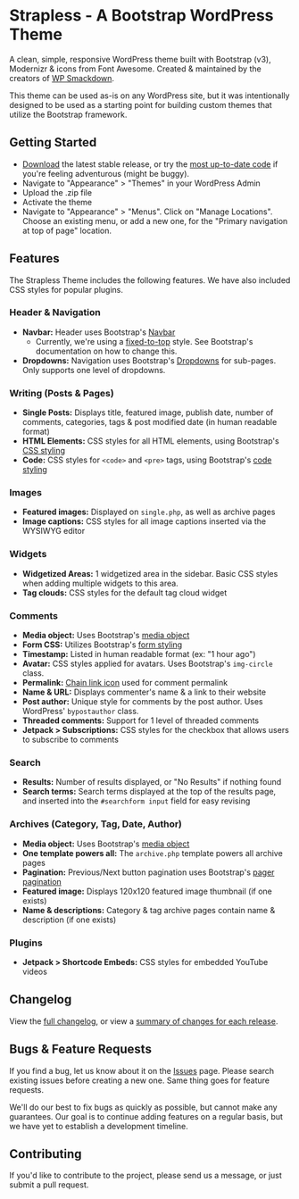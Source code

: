 Strapless - A Bootstrap WordPress Theme
=========

A clean, simple, responsive WordPress theme built with Bootstrap (v3), Modernizr &amp; icons from Font Awesome. Created &amp; maintained by the creators of [WP Smackdown](http://wpsmackdown.com/).

This theme can be used as-is on any WordPress site, but it was intentionally designed to be used as a starting point for building custom themes that utilize the Bootstrap framework.

## Getting Started

* [Download](https://github.com/escapecreative/strapless/releases) the latest stable release, or try the [most up-to-date code](https://github.com/escapecreative/strapless/archive/master.zip) if you're feeling adventurous (might be buggy).
* Navigate to "Appearance" > "Themes" in your WordPress Admin
* Upload the .zip file
* Activate the theme
* Navigate to "Appearance" > "Menus". Click on "Manage Locations". Choose an existing menu, or add a new one, for the "Primary navigation at top of page" location.

## Features

The Strapless Theme includes the following features. We have also included CSS styles for popular plugins.

### Header & Navigation
* **Navbar:** Header uses Bootstrap's [Navbar](http://getbootstrap.com/components/#navbar)
	* Currently, we're using a [fixed-to-top](http://getbootstrap.com/components/#navbar-fixed-top) style. See Bootstrap's documentation on how to change this.
* **Dropdowns:** Navigation uses Bootstrap's [Dropdowns](http://getbootstrap.com/components/#dropdowns) for sub-pages. Only supports one level of dropdowns.

### Writing (Posts & Pages)
* **Single Posts:** Displays title, featured image, publish date, number of comments, categories, tags & post modified date (in human readable format)
* **HTML Elements:** CSS styles for all HTML elements, using Bootstrap's [CSS styling](http://getbootstrap.com/css/)
* **Code:** CSS styles for `<code>` and `<pre>` tags, using Bootstrap's [code styling](http://getbootstrap.com/css/#code)

### Images
* **Featured images:** Displayed on `single.php`, as well as archive pages
* **Image captions:** CSS styles for all image captions inserted via the WYSIWYG editor

### Widgets
* **Widgetized Areas:** 1 widgetized area in the sidebar. Basic CSS styles when adding multiple widgets to this area.
* **Tag clouds:** CSS styles for the default tag cloud widget

### Comments
* **Media object:** Uses Bootstrap's [media object](http://getbootstrap.com/components/#media)
* **Form CSS:** Utilizes Bootstrap's [form styling](http://getbootstrap.com/css/#forms)
* **Timestamp:** Listed in human readable format (ex: "1 hour ago")
* **Avatar:** CSS styles applied for avatars. Uses Bootstrap's `img-circle` class.
* **Permalink:** [Chain link icon](http://fortawesome.github.io/Font-Awesome/icon/link/) used for comment permalink
* **Name & URL:** Displays commenter's name & a link to their website
* **Post author:** Unique style for comments by the post author. Uses WordPress' `bypostauthor` class.
* **Threaded comments:** Support for 1 level of threaded comments
* **Jetpack > Subscriptions:** CSS styles for the checkbox that allows users to subscribe to comments

### Search
* **Results:** Number of results displayed, or "No Results" if nothing found
* **Search terms:** Search terms displayed at the top of the results page, and inserted into the `#searchform input` field for easy revising

### Archives (Category, Tag, Date, Author)
* **Media object:** Uses Bootstrap's [media object](http://getbootstrap.com/components/#media)
* **One template powers all:** The `archive.php` template powers all archive pages
* **Pagination:** Previous/Next button pagination uses Bootstrap's [pager pagination](http://getbootstrap.com/components/#pagination-pager)
* **Featured image:** Displays 120x120 featured image thumbnail (if one exists)
* **Name & descriptions:** Category & tag archive pages contain name & description (if one exists)

### Plugins
* **Jetpack > Shortcode Embeds:** CSS styles for embedded YouTube videos

## Changelog

View the [full changelog](https://github.com/escapecreative/strapless/commits/master), or view a [summary of changes for each release](https://github.com/escapecreative/strapless/releases).

## Bugs & Feature Requests

If you find a bug, let us know about it on the [Issues](https://github.com/escapecreative/strapless/issues) page. Please search existing issues before creating a new one. Same thing goes for feature requests.

We'll do our best to fix bugs as quickly as possible, but cannot make any guarantees. Our goal is to continue adding features on a regular basis, but we have yet to establish a development timeline.

## Contributing

If you'd like to contribute to the project, please send us a message, or just submit a pull request.
